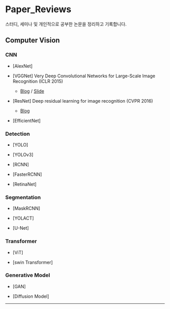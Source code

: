 # Paper_Reviews
스터디, 세미나 및 개인적으로 공부한 논문을 정리하고 기록합니다.


## Computer Vision
### CNN

- [AlexNet]

- [VGGNet] Very Deep Convolutional Networks for Large-Scale Image Recognition (ICLR 2015)
  - [Blog](https://ksko0424.tistory.com/23) / [Slide](https://drive.google.com/file/d/1-WnVJWXNxIXzJcWLRnvN8mDDcbL07lb1/view?usp=sharing)

- [ResNet] Deep residual learning for image recognition (CVPR 2016)
  - [Blog](https://ksko0424.tistory.com/24)

- [EfficientNet]

### Detection
- [YOLO]

- [YOLOv3]

- [RCNN]

- [FasterRCNN]

- [RetinaNet]

### Segmentation
- [MaskRCNN]

- [YOLACT]

- [U-Net]

### Transformer
- [ViT]

- [swin Transformer]

### Generative Model
- [GAN]

- [Diffusion Model]

---
